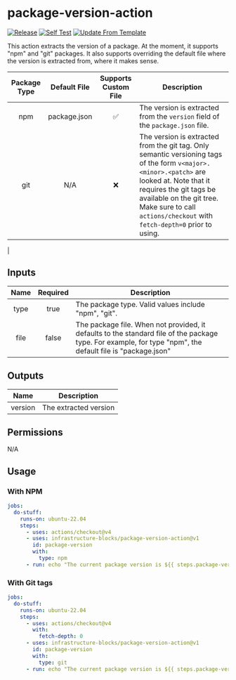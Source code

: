 # package-version-action
[![Release](https://github.com/infrastructure-blocks/package-version-action/actions/workflows/git-tag-semver-from-label.yml/badge.svg)](https://github.com/infrastructure-blocks/package-version-action/actions/workflows/git-tag-semver-from-label.yml)
[![Self Test](https://github.com/infrastructure-blocks/package-version-action/actions/workflows/self-test.yml/badge.svg)](https://github.com/infrastructure-blocks/package-version-action/actions/workflows/self-test.yml)
[![Update From Template](https://github.com/infrastructure-blocks/package-version-action/actions/workflows/update-from-template.yml/badge.svg)](https://github.com/infrastructure-blocks/package-version-action/actions/workflows/update-from-template.yml)

This action extracts the version of a package. At the moment, it supports "npm" and "git" packages. It also
supports overriding the default file where the version is extracted from, where it makes sense. 

| Package Type | Default File | Supports Custom File | Description                                                                                                                                                                                                                                                               |
|:------------:|:------------:|:--------------------:|---------------------------------------------------------------------------------------------------------------------------------------------------------------------------------------------------------------------------------------------------------------------------|
|     npm      | package.json |  :white_check_mark:  | The version is extracted from the `version` field of the `package.json` file.                                                                                                                                                                                             |
|     git      |     N/A      |         :x:          | The version is extracted from the git tag. Only semantic versioning tags of the form `v<major>.<minor>.<patch>` are looked at. Note that it requires the git tags be available on the git tree. Make sure to call `actions/checkout` with `fetch-depth=0` prior to using. 
|


## Inputs

| Name | Required  | Description                                                                                                                                                |
|:----:|:---------:|------------------------------------------------------------------------------------------------------------------------------------------------------------|
| type |   true    | The package type. Valid values include "npm", "git".                                                                                                       |
| file |   false   | The package file. When not provided, it defaults to the standard file of the package type. For example, for type "npm", the default file is "package.json" |

## Outputs

|  Name   | Description           |
|:-------:|-----------------------|
| version | The extracted version |

## Permissions

N/A

## Usage

### With NPM

```yaml
jobs:
  do-stuff:
    runs-on: ubuntu-22.04
    steps:
      - uses: actions/checkout@v4
      - uses: infrastructure-blocks/package-version-action@v1
        id: package-version
        with:
          type: npm
      - run: echo "The current package version is ${{ steps.package-version.outputs.version }}" 
```

### With Git tags

```yaml
jobs:
  do-stuff:
    runs-on: ubuntu-22.04
    steps:
      - uses: actions/checkout@v4
        with:
          fetch-depth: 0
      - uses: infrastructure-blocks/package-version-action@v1
        id: package-version
        with:
          type: git
      - run: echo "The current package version is ${{ steps.package-version.outputs.version }}" 
```
